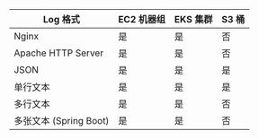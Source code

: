 
| Log 格式 | EC2 机器组 | EKS 集群 | S3 桶 |
| ----------- | -------- |------------------ |  ---------- |
| Nginx | 是 | 是 | 否 |
| Apache HTTP Server | 是 | 是 | 否 |
| JSON | 是 | 是 | 是 |
| 单行文本 | 是            | 是 | 是 |
| 多行文本 | 是 | 是 | 否 |
| 多张文本 (Spring Boot) | 是 | 是 | 否 |